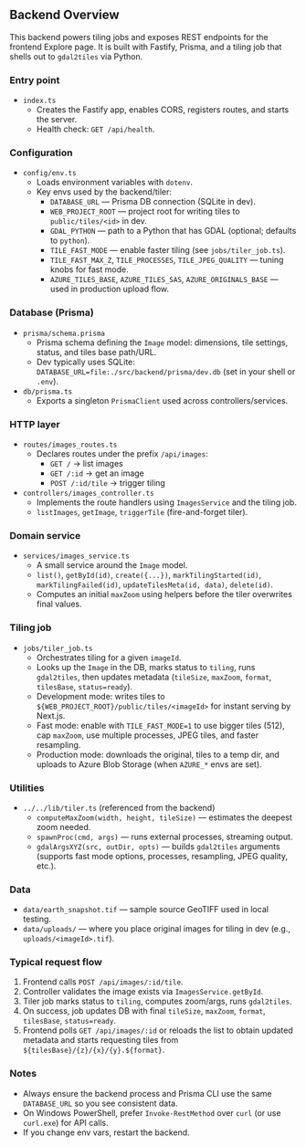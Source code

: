 ## Backend Overview

This backend powers tiling jobs and exposes REST endpoints for the frontend Explore page. It is built with Fastify, Prisma, and a tiling job that shells out to `gdal2tiles` via Python.


### Entry point
- `index.ts`
  - Creates the Fastify app, enables CORS, registers routes, and starts the server.
  - Health check: `GET /api/health`.


### Configuration
- `config/env.ts`
  - Loads environment variables with `dotenv`.
  - Key envs used by the backend/tiler:
    - `DATABASE_URL` — Prisma DB connection (SQLite in dev).
    - `WEB_PROJECT_ROOT` — project root for writing tiles to `public/tiles/<id>` in dev.
    - `GDAL_PYTHON` — path to a Python that has GDAL (optional; defaults to `python`).
    - `TILE_FAST_MODE` — enable faster tiling (see `jobs/tiler_job.ts`).
    - `TILE_FAST_MAX_Z`, `TILE_PROCESSES`, `TILE_JPEG_QUALITY` — tuning knobs for fast mode.
    - `AZURE_TILES_BASE`, `AZURE_TILES_SAS`, `AZURE_ORIGINALS_BASE` — used in production upload flow.


### Database (Prisma)
- `prisma/schema.prisma`
  - Prisma schema defining the `Image` model: dimensions, tile settings, status, and tiles base path/URL.
  - Dev typically uses SQLite: `DATABASE_URL=file:./src/backend/prisma/dev.db` (set in your shell or `.env`).
- `db/prisma.ts`
  - Exports a singleton `PrismaClient` used across controllers/services.


### HTTP layer
- `routes/images_routes.ts`
  - Declares routes under the prefix `/api/images`:
    - `GET /` → list images
    - `GET /:id` → get an image
    - `POST /:id/tile` → trigger tiling
- `controllers/images_controller.ts`
  - Implements the route handlers using `ImagesService` and the tiling job.
  - `listImages`, `getImage`, `triggerTile` (fire-and-forget tiler).


### Domain service
- `services/images_service.ts`
  - A small service around the `Image` model.
  - `list()`, `getById(id)`, `create({...})`, `markTilingStarted(id)`, `markTilingFailed(id)`, `updateTilesMeta(id, data)`, `delete(id)`.
  - Computes an initial `maxZoom` using helpers before the tiler overwrites final values.


### Tiling job
- `jobs/tiler_job.ts`
  - Orchestrates tiling for a given `imageId`.
  - Looks up the `Image` in the DB, marks status to `tiling`, runs `gdal2tiles`, then updates metadata (`tileSize`, `maxZoom`, `format`, `tilesBase`, `status=ready`).
  - Development mode: writes tiles to `${WEB_PROJECT_ROOT}/public/tiles/<imageId>` for instant serving by Next.js.
  - Fast mode: enable with `TILE_FAST_MODE=1` to use bigger tiles (512), cap `maxZoom`, use multiple processes, JPEG tiles, and faster resampling.
  - Production mode: downloads the original, tiles to a temp dir, and uploads to Azure Blob Storage (when `AZURE_*` envs are set).


### Utilities
- `../../lib/tiler.ts` (referenced from the backend)
  - `computeMaxZoom(width, height, tileSize)` — estimates the deepest zoom needed.
  - `spawnProc(cmd, args)` — runs external processes, streaming output.
  - `gdalArgsXYZ(src, outDir, opts)` — builds `gdal2tiles` arguments (supports fast mode options, processes, resampling, JPEG quality, etc.).


### Data
- `data/earth_snapshot.tif` — sample source GeoTIFF used in local testing.
- `data/uploads/` — where you place original images for tiling in dev (e.g., `uploads/<imageId>.tif`).


### Typical request flow
1. Frontend calls `POST /api/images/:id/tile`.
2. Controller validates the image exists via `ImagesService.getById`.
3. Tiler job marks status to `tiling`, computes zoom/args, runs `gdal2tiles`.
4. On success, job updates DB with final `tileSize`, `maxZoom`, `format`, `tilesBase`, `status=ready`.
5. Frontend polls `GET /api/images/:id` or reloads the list to obtain updated metadata and starts requesting tiles from `${tilesBase}/{z}/{x}/{y}.${format}`.


### Notes
- Always ensure the backend process and Prisma CLI use the same `DATABASE_URL` so you see consistent data.
- On Windows PowerShell, prefer `Invoke-RestMethod` over `curl` (or use `curl.exe`) for API calls.
- If you change env vars, restart the backend.


